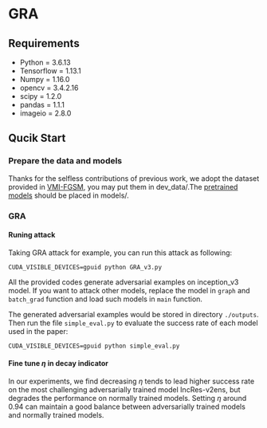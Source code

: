 # GRA

## Requirements

+ Python = 3.6.13
+ Tensorflow = 1.13.1
+ Numpy = 1.16.0
+ opencv = 3.4.2.16
+ scipy = 1.2.0
+ pandas =  1.1.1
+ imageio = 2.8.0

## Qucik Start

### Prepare the data and models

Thanks for the selfless contributions of previous work, we adopt the dataset provided in [VMI-FGSM](https://github.com/JHL-HUST/VT), you may put them in dev_data/.The [pretrained models](https://drive.google.com/drive/folders/10cFNVEhLpCatwECA6SPB-2g0q5zZyfaw) should be placed in models/.

### GRA

#### Runing attack

Taking GRA attack for example, you can run this attack as following:

```
CUDA_VISIBLE_DEVICES=gpuid python GRA_v3.py 
```

All the provided codes generate adversarial examples on inception_v3 model. If you want to attack other models, replace the model in `graph` and `batch_grad` function and load such models in `main` function.

The generated adversarial examples would be stored in directory `./outputs`. Then run the file `simple_eval.py` to evaluate the success rate of each model used in the paper:

```
CUDA_VISIBLE_DEVICES=gpuid python simple_eval.py
```

#### Fine tune $\eta$ in decay indicator
In our experiments, we find decreasing $\eta$ tends to lead higher success rate on the most challenging adversarially trained model IncRes-v2ens, but degrades the performance on normally trained models. Setting $\eta$ around 0.94 can maintain a good balance between adversarially trained models and normally trained models.



